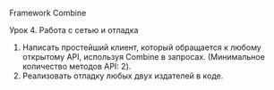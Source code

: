 Framework Combine

Урок 4. Работа с сетью и отладка

1. Написать простейший клиент, который обращается к любому открытому API, используя Combine в запросах. (Минимальное количество методов API: 2).
2. Реализовать отладку любых двух издателей в коде.
